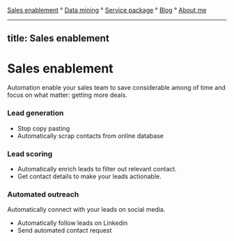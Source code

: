 [Sales enablement](index.md) ° [Data mining](webscraping.md) ° [Service package](package.md) ° [Blog](blog.md) ° [About me](https://www.linkedin.com/in/fabian-maume-409b1830/?locale=en_US)

---
title: Sales enablement
---

Sales enablement
=====

Automation enable your sales team to save considerable among of time and focus on what matter: getting more deals.

### Lead generation
-  Stop copy pasting
-  Automatically scrap contacts from online database

### Lead scoring

-  Automatically enrich leads to filter out relevant contact. 
-  Get contact details to make your leads actionable.

### Automated outreach
Automatically connect with your leads on social media. 
-  Automatically follow leads on Linkedin
-  Send automated contact request
